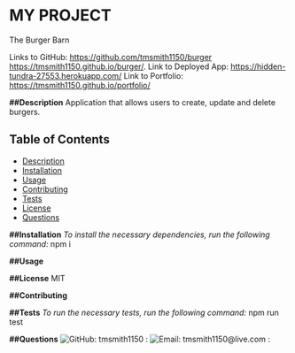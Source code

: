 # MY PROJECT
  The Burger Barn

  Links to GitHub: https://github.com/tmsmith1150/burger
                   https://tmsmith1150.github.io/burger/.
  Link to Deployed App: https://hidden-tundra-27553.herokuapp.com/
  Link to Portfolio: https://tmsmith1150.github.io/portfolio/


__##Description__
Application that allows users to create, update and delete burgers.

## Table of Contents
- [Description](#Description)
- [Installation](#Installation)
- [Usage](#Usage)
- [Contributing](#Contributing)
- [Tests](#Tests)
- [License](#License)
- [Questions](#Questions)

__##Installation__
_To install the necessary dependencies, run the following command:_
npm i

__##Usage__


__##License__
MIT

__##Contributing__


__##Tests__
_To run the necessary tests, run the following command:_
npm run test

__##Questions__
![GitHub: tmsmith1150 : ](https://github.com/tmsmith1150?tab=repositories)
![Email: tmsmith1150@live.com : ]("mailto:tmsmith1150@live.com")